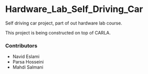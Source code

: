 # Hardware_Lab_Self_Driving_Car
Self driving car project, part of out hardware lab course.

This project is being constructed on top of CARLA.

### Contributors
* Navid Eslami
* Parsa   Hosseini
* Mahdi   Salmani
